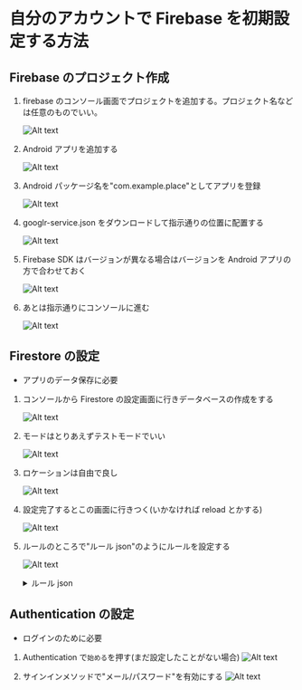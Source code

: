 # 自分のアカウントで Firebase を初期設定する方法

## Firebase のプロジェクト作成

1. firebase のコンソール画面でプロジェクトを追加する。プロジェクト名などは任意のものでいい。

   ![Alt text](img/image.png)

2. Android アプリを追加する

   ![Alt text](img/image-1.png)

3. Android パッケージ名を"com.example.place"としてアプリを登録

   ![Alt text](img/image-2.png)

4. googlr-service.json をダウンロードして指示通りの位置に配置する

   ![Alt text](img/image-3.png)

5. Firebase SDK はバージョンが異なる場合はバージョンを Android アプリの方で合わせておく

   ![Alt text](img/image-4.png)

6. あとは指示通りにコンソールに進む

   ![Alt text](img/image-5.png)

## Firestore の設定

- アプリのデータ保存に必要

1.  コンソールから Firestore の設定画面に行きデータベースの作成をする

    ![Alt text](img/image-7.png)

2.  モードはとりあえずテストモードでいい

    ![Alt text](img/image-6.png)

3.  ロケーションは自由で良し

    ![Alt text](img/image-8.png)

4.  設定完了するとこの画面に行きつく(いかなければ reload とかする)

    ![Alt text](img/image-9.png)

5.  ルールのところで"ルール json"のようにルールを設定する

    ![Alt text](img/image-10.png)
    <details><summary>ルール json</summary>

    ```json
    rules_version = '2';
    service cloud.firestore {
    match /databases/{database}/documents {

        match /users/{userId} {
        allow read, create: if request.auth != null;

        match /data/{dataId}{
        allow read, create: if request.auth.uid == userId;
        }
        }

        match /vocabulary/{userId} {
        allow read: if request.auth != null;

        match /data/{dataId}{
        allow read: if request.auth.uid == userId;
        }
        }

        match /androidResults/{userId} {
        allow read, write: if request.auth != null;

        match /MeasurementType/{MeasurementId}{
            allow read, write: if request.auth.uid == userId;

                match /Data/{DataId}{
                                allow read, create: if true;
                    }
        }
        match /data/{dataId}{
            allow read, create: if true;
        }
        }

        match /androidResults_MT/{userId} {
        allow read, write: if request.auth != null;

        match /MeasurementType/{MeasurementId}{
            allow read, write: if request.auth.uid == userId;

                match /Data/{DataId}{
                                allow read, create: if true;
                    }
        }
        match /data/{dataId}{
            allow read, create: if true;
        }
        }

        match /engTest/{documentId}{
            allow read, create: if true;
            match /data/{dataId}{
            allow read, create: if true;
            }
        }

        match /engTest_MT/{documentId}{
            allow read, create: if true;
            match /data/{dataId}{
            allow read, create: if true;
            }
        }

        match /engWriteTest/{userId}{
            allow read, create: if true;

        match /data/{dataId}{
            allow read, create: if true;
        }
        }
    }
    }
    ```

    </details>

## Authentication の設定

- ログインのために必要

1. Authentication で`始める`を押す(まだ設定したことがない場合)
   ![Alt text](img/image-12.png)

2. サインインメソッドで"メール/パスワード"を有効にする
   ![Alt text](img/image-13.png)
